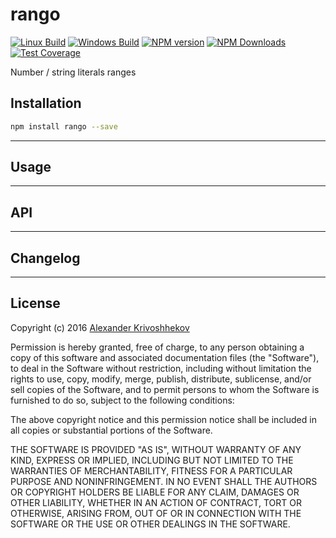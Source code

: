 # rango

[![Linux Build][travis-image]][travis-url]
[![Windows Build][appveyor-image]][appveyor-url]
[![NPM version][npm-v-image]][npm-url]
[![NPM Downloads][npm-dm-image]][npm-url]
[![Test Coverage][coveralls-image]][coveralls-url]

Number / string literals ranges


## Installation
```sh
npm install rango --save
```

--------------------------------------------------------------------------------

## Usage

--------------------------------------------------------------------------------

## API

--------------------------------------------------------------------------------

## Changelog

--------------------------------------------------------------------------------

## License
Copyright (c)  2016 [Alexander Krivoshhekov][github-author-link]

Permission is hereby granted, free of charge, to any person obtaining a copy of this software and associated documentation files (the "Software"), to deal in the Software without restriction, including without limitation the rights to use, copy, modify, merge, publish, distribute, sublicense, and/or sell copies of the Software, and to permit persons to whom the Software is furnished to do so, subject to the following conditions:

The above copyright notice and this permission notice shall be included in all copies or substantial portions of the Software.

THE SOFTWARE IS PROVIDED "AS IS", WITHOUT WARRANTY OF ANY KIND, EXPRESS OR IMPLIED, INCLUDING BUT NOT LIMITED TO THE WARRANTIES OF MERCHANTABILITY, FITNESS FOR A PARTICULAR PURPOSE AND NONINFRINGEMENT. IN NO EVENT SHALL THE AUTHORS OR COPYRIGHT HOLDERS BE LIABLE FOR ANY CLAIM, DAMAGES OR OTHER LIABILITY, WHETHER IN AN ACTION OF CONTRACT, TORT OR OTHERWISE, ARISING FROM, OUT OF OR IN CONNECTION WITH THE SOFTWARE OR THE USE OR OTHER DEALINGS IN THE SOFTWARE.

[github-author-link]: http://github.com/SuperPaintman
[npm-url]: https://www.npmjs.com/package/rango
[npm-v-image]: https://img.shields.io/npm/v/rango.svg
[npm-dm-image]: https://img.shields.io/npm/dm/rango.svg
[travis-image]: https://img.shields.io/travis/SuperPaintman/rango/master.svg?label=linux
[travis-url]: https://travis-ci.org/SuperPaintman/rango
[appveyor-image]: https://img.shields.io/appveyor/ci/SuperPaintman/rango/master.svg?label=windows
[appveyor-url]: https://ci.appveyor.com/project/SuperPaintman/rango
[coveralls-image]: https://img.shields.io/coveralls/SuperPaintman/rango/master.svg
[coveralls-url]: https://coveralls.io/r/SuperPaintman/rango?branch=master
